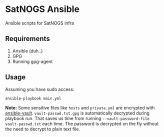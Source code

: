 # SatNOGS Ansible

Ansible scripts for SatNOGS infra

## Requirements

1. Ansible (duh..)
2. GPG
3. Running gpg-agent

## Usage

Assuming you have sudo access:

```
ansible-playbook main.yml
```

**Note:** Some sensitive files like `hosts` and `private.yml` are
    encrypted with [ansible-vault][]. `vault-passwd.txt.gpg` is
    automatically decrypted during playbook run. That saves us time
    from running `--vault-password-file vault-passwd.txt` each time.
    The password is decrypted on the fly without the need to decrypt
    to plain text file.

[ansible-vault]: http://docs.ansible.com/playbooks_vault.html

